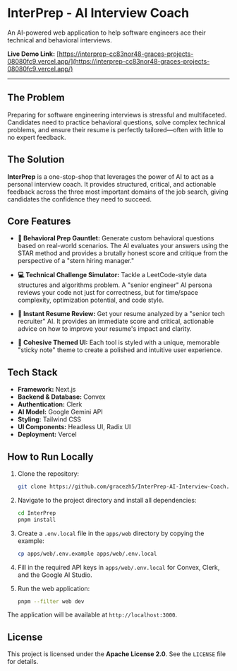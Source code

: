 # InterPrep - AI Interview Coach

An AI-powered web application to help software engineers ace their technical and behavioral interviews.

**Live Demo Link:** [https://interprep-cc83nor48-graces-projects-08080fc9.vercel.app/](https://interprep-cc83nor48-graces-projects-08080fc9.vercel.app/)

---

<!-- 
  TIP: Add a screenshot of your app here! A good visual makes a huge difference.
  ![InterPrep Screenshot](link-to-your-screenshot.png) 
-->

## The Problem

Preparing for software engineering interviews is stressful and multifaceted. Candidates need to practice behavioral questions, solve complex technical problems, and ensure their resume is perfectly tailored—often with little to no expert feedback.

## The Solution

**InterPrep** is a one-stop-shop that leverages the power of AI to act as a personal interview coach. It provides structured, critical, and actionable feedback across the three most important domains of the job search, giving candidates the confidence they need to succeed.

## Core Features

*   **🤖 Behavioral Prep Gauntlet:** Generate custom behavioral questions based on real-world scenarios. The AI evaluates your answers using the STAR method and provides a brutally honest score and critique from the perspective of a "stern hiring manager."

*   **💻 Technical Challenge Simulator:** Tackle a LeetCode-style data structures and algorithms problem. A "senior engineer" AI persona reviews your code not just for correctness, but for time/space complexity, optimization potential, and code style.

*   **📄 Instant Resume Review:** Get your resume analyzed by a "senior tech recruiter" AI. It provides an immediate score and critical, actionable advice on how to improve your resume's impact and clarity.

*   **🎨 Cohesive Themed UI:** Each tool is styled with a unique, memorable "sticky note" theme to create a polished and intuitive user experience.

## Tech Stack

*   **Framework:** Next.js
*   **Backend & Database:** Convex
*   **Authentication:** Clerk
*   **AI Model:** Google Gemini API
*   **Styling:** Tailwind CSS
*   **UI Components:** Headless UI, Radix UI
*   **Deployment:** Vercel

## How to Run Locally

1.  Clone the repository:
    ```bash
    git clone https://github.com/gracezh5/InterPrep-AI-Interview-Coach.git
    ```
2.  Navigate to the project directory and install all dependencies:
    ```bash
    cd InterPrep
    pnpm install
    ```
3.  Create a `.env.local` file in the `apps/web` directory by copying the example:
    ```bash
    cp apps/web/.env.example apps/web/.env.local
    ```
4.  Fill in the required API keys in `apps/web/.env.local` for Convex, Clerk, and the Google AI Studio.

5.  Run the web application:
    ```bash
    pnpm --filter web dev
    ```
The application will be available at `http://localhost:3000`.

## License

This project is licensed under the **Apache License 2.0**. See the `LICENSE` file for details.

